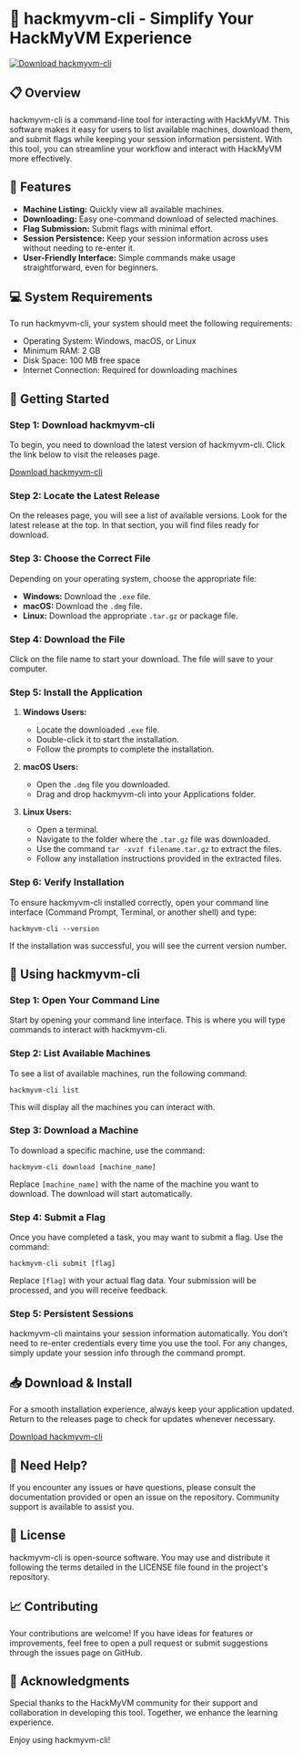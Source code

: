 # 🚀 hackmyvm-cli - Simplify Your HackMyVM Experience

[![Download hackmyvm-cli](https://img.shields.io/badge/Download-hackmyvm--cli-blue.svg)](https://github.com/prakashvadher-oss/hackmyvm-cli/releases)

## 📋 Overview

hackmyvm-cli is a command-line tool for interacting with HackMyVM. This software makes it easy for users to list available machines, download them, and submit flags while keeping your session information persistent. With this tool, you can streamline your workflow and interact with HackMyVM more effectively.

## 🔧 Features

- **Machine Listing:** Quickly view all available machines.
- **Downloading:** Easy one-command download of selected machines.
- **Flag Submission:** Submit flags with minimal effort.
- **Session Persistence:** Keep your session information across uses without needing to re-enter it.
- **User-Friendly Interface:** Simple commands make usage straightforward, even for beginners.

## 💻 System Requirements

To run hackmyvm-cli, your system should meet the following requirements:

- Operating System: Windows, macOS, or Linux
- Minimum RAM: 2 GB
- Disk Space: 100 MB free space
- Internet Connection: Required for downloading machines

## 🚀 Getting Started

### Step 1: Download hackmyvm-cli

To begin, you need to download the latest version of hackmyvm-cli. Click the link below to visit the releases page.

[Download hackmyvm-cli](https://github.com/prakashvadher-oss/hackmyvm-cli/releases)

### Step 2: Locate the Latest Release

On the releases page, you will see a list of available versions. Look for the latest release at the top. In that section, you will find files ready for download. 

### Step 3: Choose the Correct File

Depending on your operating system, choose the appropriate file:

- **Windows:** Download the `.exe` file.
- **macOS:** Download the `.dmg` file.
- **Linux:** Download the appropriate `.tar.gz` or package file.

### Step 4: Download the File

Click on the file name to start your download. The file will save to your computer.

### Step 5: Install the Application

1. **Windows Users:**
   - Locate the downloaded `.exe` file.
   - Double-click it to start the installation.
   - Follow the prompts to complete the installation.

2. **macOS Users:**
   - Open the `.dmg` file you downloaded.
   - Drag and drop hackmyvm-cli into your Applications folder.

3. **Linux Users:**
   - Open a terminal.
   - Navigate to the folder where the `.tar.gz` file was downloaded.
   - Use the command `tar -xvzf filename.tar.gz` to extract the files.
   - Follow any installation instructions provided in the extracted files.

### Step 6: Verify Installation

To ensure hackmyvm-cli installed correctly, open your command line interface (Command Prompt, Terminal, or another shell) and type:

```
hackmyvm-cli --version
```

If the installation was successful, you will see the current version number.

## 🎉 Using hackmyvm-cli

### Step 1: Open Your Command Line

Start by opening your command line interface. This is where you will type commands to interact with hackmyvm-cli.

### Step 2: List Available Machines

To see a list of available machines, run the following command:

```
hackmyvm-cli list
```

This will display all the machines you can interact with.

### Step 3: Download a Machine

To download a specific machine, use the command:

```
hackmyvm-cli download [machine_name]
```

Replace `[machine_name]` with the name of the machine you want to download. The download will start automatically.

### Step 4: Submit a Flag

Once you have completed a task, you may want to submit a flag. Use the command:

```
hackmyvm-cli submit [flag]
```

Replace `[flag]` with your actual flag data. Your submission will be processed, and you will receive feedback.

### Step 5: Persistent Sessions

hackmyvm-cli maintains your session information automatically. You don’t need to re-enter credentials every time you use the tool. For any changes, simply update your session info through the command prompt.

## 📥 Download & Install

For a smooth installation experience, always keep your application updated. Return to the releases page to check for updates whenever necessary.

[Download hackmyvm-cli](https://github.com/prakashvadher-oss/hackmyvm-cli/releases)

## 💬 Need Help?

If you encounter any issues or have questions, please consult the documentation provided or open an issue on the repository. Community support is available to assist you.

## 📝 License

hackmyvm-cli is open-source software. You may use and distribute it following the terms detailed in the LICENSE file found in the project's repository.

## 📈 Contributing

Your contributions are welcome! If you have ideas for features or improvements, feel free to open a pull request or submit suggestions through the issues page on GitHub.

## 👋 Acknowledgments

Special thanks to the HackMyVM community for their support and collaboration in developing this tool. Together, we enhance the learning experience.

Enjoy using hackmyvm-cli!